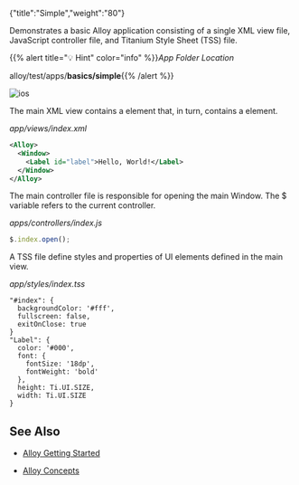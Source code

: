 {"title":"Simple","weight":"80"}

Demonstrates a basic Alloy application consisting of a single XML view file, JavaScript controller file, and Titanium Style Sheet (TSS) file.

{{% alert title="💡 Hint" color="info" %}}*App Folder Location*

alloy/test/apps/**basics/simple**{{% /alert %}}

![ios](/Images/appc/download/attachments/41845694/ios.png)

The main XML view contains a <Window/> element that, in turn, contains a <Label/> element.

*app/views/index.xml*

```xml
<Alloy>
  <Window>
    <Label id="label">Hello, World!</Label>
  </Window>
</Alloy>
```

The main controller file is responsible for opening the main Window. The $ variable refers to the current controller.

*apps/controllers/index.js*

```javascript
$.index.open();
```

A TSS file define styles and properties of UI elements defined in the main view.

*app/styles/index.tss*

```
"#index": {
  backgroundColor: '#fff',
  fullscreen: false,
  exitOnClose: true
}
"Label": {
  color: '#000',
  font: {
    fontSize: '18dp',
    fontWeight: 'bold'
  },
  height: Ti.UI.SIZE,
  width: Ti.UI.SIZE
}
```

## See Also

* [Alloy Getting Started](/docs/appc/Alloy_Framework/Alloy_Getting_Started/)

* [Alloy Concepts](/docs/appc/Alloy_Framework/Alloy_Guide/Alloy_Concepts/)
